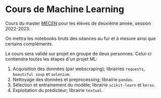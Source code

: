 # Cours de Machine Learning


Cours du master [MECEN](http://mecen-univ-tours.fr) pour les élèves de deuxième année, session 2022-2023.

On mettra les notebooks bruts des séances au fur et à mesure ainsi que certains compléments.

Le cours sera validé sur projet en groupe de deux personnes.
Celui-ci contiendra toutes les étapes d'un projet ML:

1. Acquisition des données (par webscraping); librairies `requests`, `beautiful soup` et `selenium`.
2. Nettoyage des données et preprocessing; librairie `pandas`.
3. Sélection et entrainement du modèle; librairie `scikit-learn` et `keras`.
4. Exploitation du prédicteur; librairie `textual`.